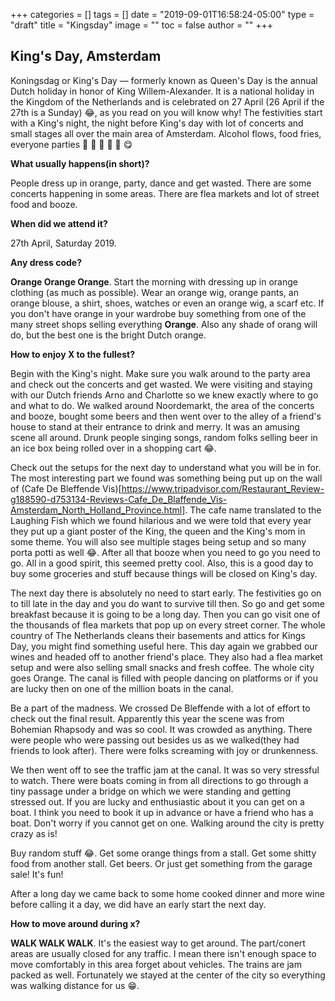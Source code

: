 +++
categories = []
tags = []
date = "2019-09-01T16:58:24-05:00"
type = "draft"
title = "Kingsday"
image = ""
toc = false
author = ""
+++

## King's Day, Amsterdam

Koningsdag or King's Day — formerly known as Queen's Day is the annual Dutch holiday in honor of King Willem-Alexander. It is a national holiday in the Kingdom of the Netherlands and is celebrated on 27 April (26 April if the 27th is a Sunday) :joy:, as you read on you will know why! The festivities start with a King's night, the night before King's day with lot of concerts and small stages all over the main area of Amsterdam. Alcohol flows, food fries, everyone parties :fries: :beer: :wine_glass: :pizza: :ramen: :yum:

**What usually happens(in short)?**

People dress up in orange, party, dance and get wasted. There are some concerts happening in some areas. There are flea markets and lot of street food and booze.

**When did we attend it?**

27th April, Saturday 2019.

**Any dress code?**

**Orange Orange Orange**. Start the morning with dressing up in orange clothing (as much as possible). Wear an orange wig, orange pants, an orange blouse, a shirt, shoes, watches or even an orange wig, a scarf etc. If you don't have orange in your wardrobe buy something from one of the many street shops selling everything **Orange**. Also any shade of orang will do, but the best one is the bright Dutch orange.

**How to enjoy X to the fullest?**

Begin with the King's night. Make sure you walk around to the party area and check out the concerts and get wasted. We were visiting and staying with our Dutch friends Arno and Charlotte so we knew exactly where to go and what to do. We walked around Noordemarkt, the area of the concerts and booze, bought some beers and then went over to the alley of a friend's house to stand at their entrance to drink and merry. It was an amusing scene all around. Drunk people singing songs, random folks selling beer in an ice box being rolled over in a shopping cart :joy:.

Check out the setups for the next day to understand what you will be in for. The most interesting part we found was something being put up on the wall of (Cafe De Bleffende Vis)[https://www.tripadvisor.com/Restaurant_Review-g188590-d753134-Reviews-Cafe_De_Blaffende_Vis-Amsterdam_North_Holland_Province.html]. The cafe name translated to the Laughing Fish which we found hilarious and we were told that every year they put up a giant poster of the King, the queen and the King's mom in some theme. You will also see multiple stages being setup and so many porta potti as well :joy:. After all that booze when you need to go you need to go. All in a good spirit, this seemed pretty cool. Also, this is a good day to buy some groceries and stuff because things will be closed on King's day.

The next day there is absolutely no need to start early. The festivities go on to till late in the day and you do want to survive till then. So go and get some breakfast because it is going to be a long day. Then you can go visit one of the thousands of flea markets that pop up on every street corner. The whole country of The Netherlands cleans their basements and attics for Kings Day, you might find something useful here. This day again we grabbed our wines and headed off to another friend's place. They also had a flea market setup and were also selling small snacks and fresh coffee. The whole city goes Orange. The canal is filled with people dancing on platforms or if you are lucky then on one of the million boats in the canal.

Be a part of the madness. We crossed De Bleffende with a lot of effort to check out the final result. Apparently this year the scene was from Bohemian Rhapsody and was so cool. It was crowded as anything. There were people who were passing out besides us as we walked(they had friends to look after). There were folks screaming with joy or drunkenness.

We then went off to see the traffic jam at the canal. It was so very stressful to watch. There were boats coming in from all directions to go through a tiny passage under a bridge on which we were standing and getting stressed out. If you are lucky and enthusiastic about it you can get on a boat. I think you need to book it up in advance or have a friend who has a boat. Don't worry if you cannot get on one. Walking around the city is pretty crazy as is!

Buy random stuff :joy:. Get some orange things from a stall. Get some shitty food from another stall. Get beers. Or just get something from the garage sale! It's fun!

After a long day we came back to some home cooked dinner and more wine before calling it a day, we did have an early start the next day.


**How to move around during x?**

**WALK WALK WALK**. It's the easiest way to get around. The part/conert areas are usually closed for any traffic. I mean there isn't enough space to move comfortably in this area forget about vehicles. The trains are jam packed as well. Fortunately we stayed at the center of the city so everything was walking distance for us :grin:.
